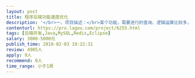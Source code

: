 ```yaml
---                
layout: post       
title: 程序后端功能速度优化           
description: '</br>一、项目描述：</br>某个功能，需要进行的查询、逻辑运算比较多，写入和更新数据库的操作也比较多，导致速度比较慢。我司技术人员尝试做了一些优化，但目前的速度还是比我们预期的要慢很多。现在不清楚是否还有其它导致慢的原因，是我们没有想到的。或是我们自己的优化方法，还是没有到位。</br></br>我们简单分析了一下，原因比较多。其中之一是数据的插入和更新比较慢。这个有问题的功能，会先生成两万条不到的数据，然后存入数据库（目的是为了得到数据库中为这些数据所分配的ID）。之后，再经历一些业务逻辑，去修改这些数据的某些字段，最后再更新。这个过程，大概用了40秒左右。我们已经尝试采用了批量插入和更新，也调整了JAVA中关于数据库读写的设置，按理说最多几秒就操作完了。不知道是不是批量操作做的不对。另外不知道是否还有其它的优化思路？</br></br>另外，该功能会用到一个公共的、比较底层的数据表。这导致程序无法多线程进行处理。也需要指导一下，看一下如何分表或是在技术处处理，可能实现多线程处理</br></br>二、主要功能点：</br>优化上述功能的速度，使之可以从目前的210秒降至30秒左右</br></br>三、可参考产品：</br>无</br></br>四、人员要求：</br>1、有数据库优化经验；</br>2、精通Java、Redis等技术，对多性能优化、多线程操作有一定的经验；</br>3、良好的沟通能力和契约精神。</br>'     
contenturl: https://pro.lagou.com/project/6255.html      
tags: [后端开发,Java,MySQL,Redis,Eclipse]            
salary: 3000-5000元          
publish_time: 2018-02-03 19:22:31         
review: 4905人                   
apply: 9人                   
recommend: 0人                   
time_range: 小于1周              
---                 
```

